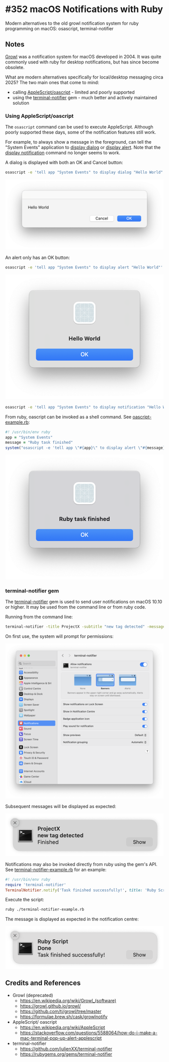 # #352 macOS Notifications with Ruby

Modern alternatives to the old growl notification system for ruby programming on macOS: osascript, terminal-notifier

## Notes

[Growl](https://en.wikipedia.org/wiki/Growl_(software)) was a notification system for macOS developed in 2004.
It was quite commonly used with ruby for desktop notifications, but has since become obsolete.

What are modern alternatives specifically for local/desktop messaging circa 2025?
The two main ones that come to mind:

* calling [AppleScript/oascript](https://en.wikipedia.org/wiki/AppleScript) - limited and poorly supported
* using the [terminal-notifier](https://rubygems.org/gems/terminal-notifier) gem - much better and actively maintained solution

### Using AppleScript/oascript

The `osascript` command can be used to execute AppleScript. Although poorly supported these days, some of the notification features still work.

For example, to always show a message in the foreground,
can tell the "System Events" application to
[display dialog](https://developer.apple.com/library/archive/documentation/AppleScript/Conceptual/AppleScriptLangGuide/reference/ASLR_cmds.html#//apple_ref/doc/uid/TP40000983-CH216-SW12)
or [display alert](https://developer.apple.com/library/archive/documentation/AppleScript/Conceptual/AppleScriptLangGuide/reference/ASLR_cmds.html#//apple_ref/doc/uid/TP40000983-CH216-SW11).
Note that the
[display notification](https://developer.apple.com/library/archive/documentation/AppleScript/Conceptual/AppleScriptLangGuide/reference/ASLR_cmds.html#//apple_ref/doc/uid/TP40000983-CH216-SW224)
command no longer seems to work.

A dialog is displayed with both an OK and Cancel button:

```sh
osascript -e 'tell app "System Events" to display dialog "Hello World"'
```

![dialog](assets/oascript-dialog.png)

An alert only has an OK button:

```sh
osascript -e 'tell app "System Events" to display alert "Hello World"'
```

![alert](assets/oascript-alert.png)

```sh
osascript -e 'tell app "System Events" to display notification "Hello World"'
```

From ruby, oascript can be invoked as a shell command.
See [oascript-example.rb](./oascript-example.rb):

```ruby
#! /usr/bin/env ruby
app = "System Events"
message = "Ruby task finished"
system("osascript -e 'tell app \"#{app}\" to display alert \"#{message}\"'")
```

![oascript-ruby](assets/oascript-ruby.png)

### terminal-notifier gem

The [terminal-notifier](https://rubygems.org/gems/terminal-notifier) gem
is used to send user notifications on macOS 10.10 or higher.
It may be used from the command line or from ruby code.

Running from the command line:

```sh
terminal-notifier -title ProjectX -subtitle "new tag detected" -message "Finished"
```

On first use, the system will prompt for permissions:

![terminal-notifier-perms](assets/terminal-notifier-perms.png)

Subsequent messages will be displayed as expected:

![terminal-notifier-cli-msg](assets/terminal-notifier-cli-msg.png)

Notifications may also be invoked directly from ruby using the gem's API.
See [terminal-notifier-example.rb](./terminal-notifier-example.rb) for an example:

```ruby
#! /usr/bin/env ruby
require 'terminal-notifier'
TerminalNotifier.notify('Task finished successfully!', title: 'Ruby Script', subtitle: 'Done')
```

Execute the script:

```sh
ruby ./terminal-notifier-example.rb
```

The message is displayed as expected in the notification centre:

![terminal-notifier-api-msg](assets/terminal-notifier-api-msg.png)

## Credits and References

* Growl (deprecated)
    * <https://en.wikipedia.org/wiki/Growl_(software)>
    * <https://growl.github.io/growl/>
    * <https://github.com/tj/growl/tree/master>
    * <https://formulae.brew.sh/cask/growlnotify>
* AppleScript/ oascript
    * <https://en.wikipedia.org/wiki/AppleScript>
    * <https://stackoverflow.com/questions/5588064/how-do-i-make-a-mac-terminal-pop-up-alert-applescript>
* terminal-notifier
    * <https://github.com/julienXX/terminal-notifier>
    * <https://rubygems.org/gems/terminal-notifier>
